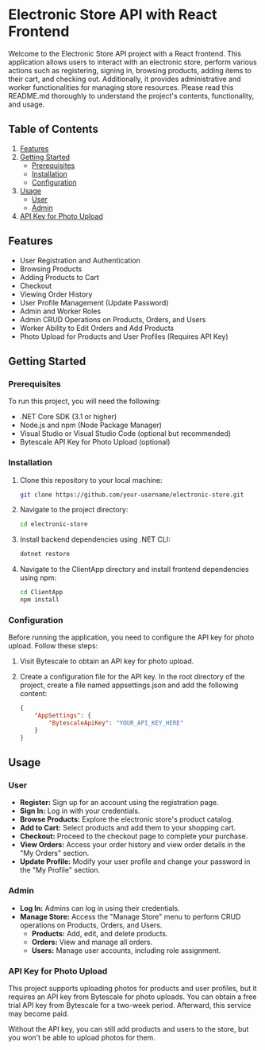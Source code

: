 # Electronic Store API with React Frontend

Welcome to the Electronic Store API project with a React frontend. This application allows users to interact with an electronic store, perform various actions such as registering, signing in, browsing products, adding items to their cart, and checking out. Additionally, it provides administrative and worker functionalities for managing store resources. Please read this README.md thoroughly to understand the project's contents, functionality, and usage.

## Table of Contents

1. [Features](#features)
2. [Getting Started](#getting-started)
   - [Prerequisites](#prerequisites)
   - [Installation](#installation)
   - [Configuration](#configuration)
3. [Usage](#usage)
   - [User](#user)
   - [Admin](#admin)
4. [API Key for Photo Upload](#api-key-for-photo-upload)

## Features

- User Registration and Authentication
- Browsing Products
- Adding Products to Cart
- Checkout
- Viewing Order History
- User Profile Management (Update Password)
- Admin and Worker Roles
- Admin CRUD Operations on Products, Orders, and Users
- Worker Ability to Edit Orders and Add Products
- Photo Upload for Products and User Profiles (Requires API Key)

## Getting Started

### Prerequisites

To run this project, you will need the following:

- .NET Core SDK (3.1 or higher)
- Node.js and npm (Node Package Manager)
- Visual Studio or Visual Studio Code (optional but recommended)
- Bytescale API Key for Photo Upload (optional)

### Installation

1. Clone this repository to your local machine:

   ```bash
   git clone https://github.com/your-username/electronic-store.git
   ```

2. Navigate to the project directory:

    ```bash
    cd electronic-store
    ```

3. Install backend dependencies using .NET CLI:

    ```bash
    dotnet restore
    ```

4. Navigate to the ClientApp directory and install frontend dependencies using npm:

    ```bash
    cd ClientApp
    npm install
    ```

### Configuration

Before running the application, you need to configure the API key for photo upload. Follow these steps:
1. Visit Bytescale to obtain an API key for photo upload.

2. Create a configuration file for the API key. In the root directory of the project, create a file named appsettings.json and add the following content:
    
    ```json
    {
        "AppSettings": {
            "BytescaleApiKey": "YOUR_API_KEY_HERE"
        }
    }
    ```

## Usage

### User

- **Register:** Sign up for an account using the registration page.
- **Sign In:** Log in with your credentials.
- **Browse Products:** Explore the electronic store's product catalog.
- **Add to Cart:** Select products and add them to your shopping cart.
- **Checkout:** Proceed to the checkout page to complete your purchase.
- **View Orders:** Access your order history and view order details in the "My Orders" section.
- **Update Profile:** Modify your user profile and change your password in the "My Profile" section.

### Admin

- **Log In:** Admins can log in using their credentials.
- **Manage Store:** Access the "Manage Store" menu to perform CRUD operations on Products, Orders, and Users.
  - **Products:** Add, edit, and delete products.
  - **Orders:** View and manage all orders.
  - **Users:** Manage user accounts, including role assignment.

### API Key for Photo Upload

This project supports uploading photos for products and user profiles, but it requires an API key from Bytescale for photo uploads. You can obtain a free trial API key from Bytescale for a two-week period. Afterward, this service may become paid.

Without the API key, you can still add products and users to the store, but you won't be able to upload photos for them.